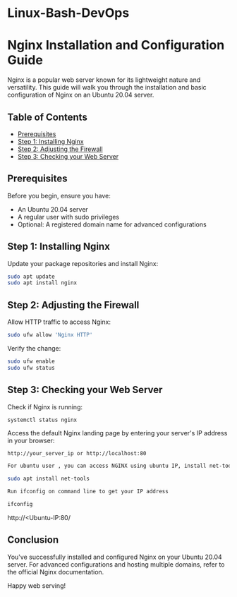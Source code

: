 # Linux-Bash-DevOps

# Nginx Installation and Configuration Guide

Nginx is a popular web server known for its lightweight nature and versatility. This guide will walk you through the installation and basic configuration of Nginx on an Ubuntu 20.04 server.

## Table of Contents

- [Prerequisites](#prerequisites)
- [Step 1: Installing Nginx](#step-1-installing-nginx)
- [Step 2: Adjusting the Firewall](#step-2-adjusting-the-firewall)
- [Step 3: Checking your Web Server](#step-3-checking-your-web-server)

## Prerequisites

Before you begin, ensure you have:

- An Ubuntu 20.04 server
- A regular user with sudo privileges
- Optional: A registered domain name for advanced configurations

## Step 1: Installing Nginx

Update your package repositories and install Nginx:

```bash
sudo apt update
sudo apt install nginx
```

## Step 2: Adjusting the Firewall

Allow HTTP traffic to access Nginx:

```bash
sudo ufw allow 'Nginx HTTP'
```

Verify the change:

```bash
sudo ufw enable
sudo ufw status
```

## Step 3: Checking your Web Server

Check if Nginx is running:

```bash
systemctl status nginx
```

Access the default Nginx landing page by entering your server's IP address in your browser:

```plaintext
http://your_server_ip or http://localhost:80

```
```bash
For ubuntu user , you can access NGINX using ubuntu IP, install net-tools first

sudo apt install net-tools
```
```bash
Run ifconfig on command line to get your IP address

ifconfig
```
http://<Ubuntu-IP:80/


## Conclusion

You've successfully installed and configured Nginx on your Ubuntu 20.04 server. For advanced configurations and hosting multiple domains, refer to the official Nginx documentation.

Happy web serving!
```

